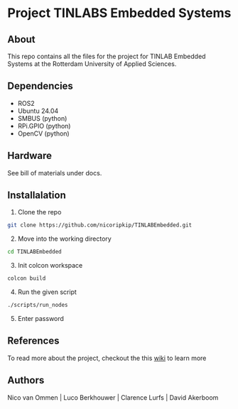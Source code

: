 # Project TINLABS Embedded Systems

## About

This repo contains all the files for the project for TINLAB Embedded Systems at the Rotterdam University of Applied Sciences. 

## Dependencies

- ROS2
- Ubuntu 24.04
- SMBUS (python)
- RPi.GPIO (python)
- OpenCV (python)

## Hardware

See bill of materials under docs.

## Installalation

1. Clone the repo
```bash
git clone https://github.com/nicoripkip/TINLABEmbedded.git
```

2. Move into the working directory
```bash
cd TINLABEmbedded
```

3. Init colcon workspace
```bash
colcon build
```

4. Run the given script
```bash
./scripts/run_nodes
```

5. Enter password

## References

To read more about the project, checkout the this <A href="#">wiki</a> to learn more

## Authors

Nico van Ommen | Luco Berkhouwer | Clarence Lurfs | David Akerboom
